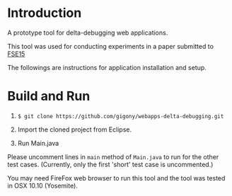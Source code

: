 Introduction
=============

A prototype tool for delta-debugging web applications.

This tool was used for conducting experiments in a paper submitted to [FSE15](https://sites.google.com/site/fsewebdd/) 

The followings are instructions for application installation and setup.

Build and Run
=======

1) `$ git clone https://github.com/gigony/webapps-delta-debugging.git`

2) Import the cloned project from Eclipse.

3) Run Main.java


Please uncomment lines in `main` method of `Main.java` to run for the other test cases. (Currently, only the first 'short' test case is uncommented.)

You may need FireFox web browser to run this tool and the tool was tested in OSX 10.10 (Yosemite).


